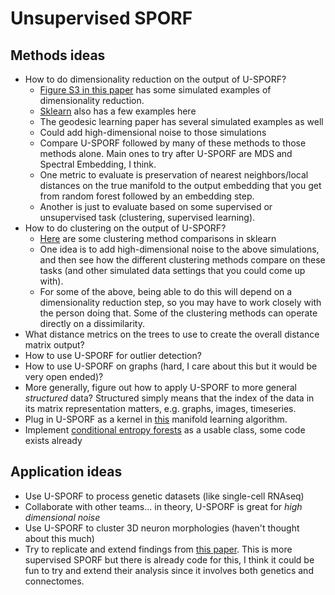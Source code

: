 # Unsupervised SPORF

## Methods ideas
 - How to do dimensionality reduction on the output of U-SPORF?
    - [Figure S3 in this paper](https://www.biorxiv.org/content/biorxiv/early/2019/04/04/120378.full.pdf) has some simulated examples of dimensionality reduction.
    - [Sklearn](https://scikit-learn.org/stable/modules/manifold.html) also has a few examples here 
    - The geodesic learning paper has several simulated examples as well
    - Could add high-dimensional noise to those simulations
    - Compare U-SPORF followed by many of these methods to those methods alone. Main ones to try after U-SPORF are MDS and Spectral Embedding, I think. 
    - One metric to evaluate is preservation of nearest neighbors/local distances on the true manifold to the output embedding that you get from random forest followed by an embedding step.
    - Another is just to evaluate based on some supervised or unsupervised task (clustering, supervised learning). 
 - How to do clustering on the output of U-SPORF?
    - [Here](https://scikit-learn.org/stable/modules/clustering.html) are some clustering method comparisons in sklearn
    - One idea is to add high-dimensional noise to the above simulations, and then see how the different clustering methods compare on these tasks (and other simulated data settings that you could come up with).
    - For some of the above, being able to do this will depend on a dimensionality reduction step, so you may have to work closely with the person doing that. Some of the clustering methods can operate directly on a dissimilarity.
 - What distance metrics on the trees to use to create the overall distance matrix output?
 - How to use U-SPORF for outlier detection? 
 - How to use U-SPORF on graphs (hard, I care about this but it would be very open ended)?
 - More generally, figure out how to apply U-SPORF to more general _structured_ data? Structured 
 simply means that the index of the data in its matrix representation matters, e.g. graphs, images, 
 timeseries.
 - Plug in U-SPORF as a kernel in [this](https://github.com/KrishnaswamyLab/PHATE) manifold learning
 algorithm.
 - Implement [conditional entropy forests](https://arxiv.org/abs/1907.00325) as a usable class, some code exists already
 
## Application ideas 
 - Use U-SPORF to process genetic datasets (like single-cell RNAseq) 
 - Collaborate with other teams... in theory, U-SPORF is great for _high dimensional noise_
 - Use U-SPORF to cluster 3D neuron morphologies (haven't thought about this much) 
 - Try to replicate and extend findings from 
 [this paper](https://www.biorxiv.org/content/biorxiv/early/2019/08/15/736520.full.pdf). This 
 is more supervised SPORF but there is already code for this, I think it could be fun to try 
 and extend their analysis since it involves both genetics and connectomes. 
 

